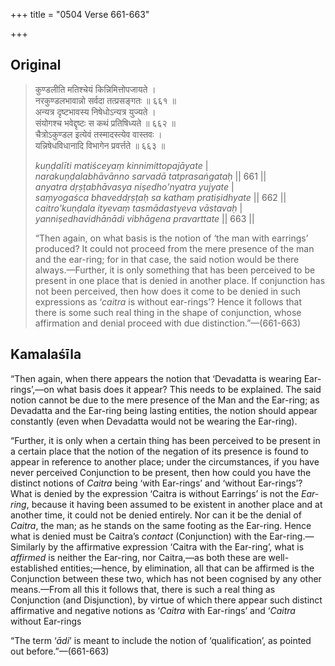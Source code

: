 +++
title = "0504 Verse 661-663"

+++
## Original 
>
> कुण्डलीति मतिश्चेयं किन्निमित्तोपजायते ।  
> नरकुण्डलभावान्नो सर्वदा तत्प्रसङ्गतः ॥ ६६१ ॥  
> अन्यत्र दृष्टभावस्य निषेधोऽन्यत्र युज्यते ।  
> संयोगश्च भवेद्दृष्टः स कथं प्रतिषिध्यते ॥ ६६२ ॥  
> चैत्रोऽकुण्डल इत्येवं तस्मादस्त्येव वास्तवः ।  
> यन्निषेधविधानादि विभागेन प्रवर्त्तते ॥ ६६३ ॥ 
>
> *kuṇḍalīti matiśceyaṃ kinnimittopajāyate* \|  
> *narakuṇḍalabhāvānno sarvadā tatprasaṅgataḥ* \|\| 661 \|\|  
> *anyatra dṛṣṭabhāvasya niṣedho'nyatra yujyate* \|  
> *saṃyogaśca bhaveddṛṣṭaḥ sa kathaṃ pratiṣidhyate* \|\| 662 \|\|  
> *caitro'kuṇḍala ityevaṃ tasmādastyeva vāstavaḥ* \|  
> *yanniṣedhavidhānādi vibhāgena pravarttate* \|\| 663 \|\| 
>
> “Then again, on what basis is the notion of ‘the man with earrings’ produced? It could not proceed from the mere presence of the man and the ear-ring; for in that case, the said notion would be there always.—Further, it is only something that has been perceived to be present in one place that is denied in another place. If conjunction has not been perceived, then how does it come to be denied in such expressions as ‘*caitra* is without ear-rings’? Hence it follows that there is some such real thing in the shape of conjunction, whose affirmation and denial proceed with due distinction.”—(661-663)



## Kamalaśīla

“Then again, when there appears the notion that ‘Devadatta is wearing Ear-rings’,—on what basis does it appear? This needs to be explained. The said notion cannot be due to the mere presence of the Man and the Ear-ring; as Devadatta and the Ear-ring being lasting entities, the notion should appear constantly (even when Devadatta would not be wearing the Ear-ring).

“Further, it is only when a certain thing has been perceived to be present in a certain place that the notion of the negation of its presence is found to appear in reference to another place; under the circumstances, if you have never perceived Conjunction to be present, then how could you have the distinct notions of *Caitra* being ‘with Ear-rings’ and ‘without Ear-rings’? What is denied by the expression ‘Caitra is without Earrings’ is not the *Ear-ring*, because it having been assumed to be existent in another place and at another time, it could not be denied entirely. Nor can it be the denial of *Caitra*, the man; as he stands on the same footing as the Ear-ring. Hence what is denied must be Caitra’s *contact* (Conjunction) with the Ear-ring.—Similarly by the affirmative expression ‘Caitra with the Ear-ring’, what is *affirmed* is neither the Ear-ring, nor Caitra,—as both these are well-established entities;—hence, by elimination, all that can be affirmed is the Conjunction between these two, which has not been cognised by any other means.—From all this it follows that, there is such a real thing as Conjunction (and Disjunction), by virtue of which there appear such distinct affirmative and negative notions as ‘*Caitra* with Ear-rings’ and ‘*Caitra* without Ear-rings

“The term ‘*ādi*’ is meant to include the notion of ‘qualification’, as pointed out before.”—(661-663)


